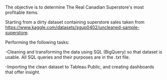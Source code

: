 The objective is to determine The Real Canadian Superstore's most profitable items. 

Starting from a dirty dataset containing superstore sales taken from https://www.kaggle.com/datasets/sgup0402/uncleaned-sample-superstore.

Performing the following tasks:

-Cleaning and transforming the data using SQL (BigQuery) so that dataset is usable. All SQL queries and their purposes are in the .txt file. 

-Importing the clean dataset to Tableau Public, and creating dashboards that offer insight.
